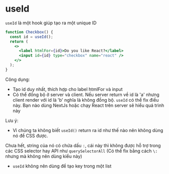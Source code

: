# useId

`useId` là một hook giúp tạo ra một unique ID

```jsx
function Checkbox() {
  const id = useId();
  return (
    <>
      <label htmlFor={id}>Do you like React?</label>
      <input id={id} type="checkbox" name="react" />
    </>
  );
}
```

Công dụng:

- Tạo id duy nhất, thích hợp cho label htmlFor và input
- Có thể đồng bộ ở server và client. Nếu server return về id là 'a' nhưng client render với id là 'b' nghĩa là không đồng bộ. `useId` có thể fix điều này. Bạn nào dùng NextJs hoặc chạy React trên server sẽ hiểu quá trình này

Lưu ý:

- Vì chúng ta không biết `useId()` return ra id như thế nào nên không dùng nó để CSS được.

Chưa hết, string của nó có chứa dấu `:`, cái này thì không được hỗ trợ trong các CSS selector hay API như `querySelectorAll` (Có thể fix bằng cách `\:` nhưng mà không nên dùng kiểu này)

- `useId` không nên dùng để tạo key trong một list

